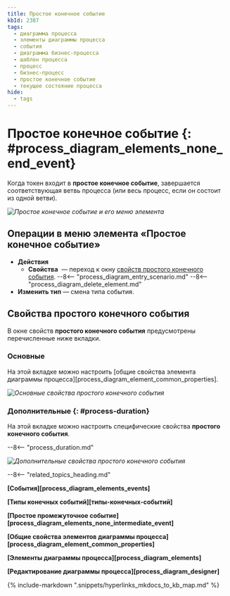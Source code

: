 ```yaml
---
title: Простое конечное событие
kbId: 2387
tags:
  - диаграмма процесса
  - элементы диаграммы процесса
  - события
  - диаграмма бизнес-процесса
  - шаблон процесса
  - процесс
  - бизнес-процесс
  - простое конечное событие
  - текущее состояние процесса
hide:
  - tags
---
```


# Простое конечное событие {: #process_diagram_elements_none_end_event}

Когда токен входит в **простое конечное событие**, завершается соответствующая ветвь процесса (или весь процесс, если он состоит из одной ветви).

*![Простое конечное событие и его меню элемента](none_end_event.png)*

## Операции в меню элемента «Простое конечное событие»

- **Действия**
     - **Свойства** <i class="fa-light fa-gear"></i> — переход к окну [свойств простого конечного события](#свойства-простого-конечного-события).
    --8<-- "process_diagram_entry_scenario.md"
    --8<-- "process_diagram_delete_element.md"
- **Изменить тип** — смена типа события.

## Свойства простого конечного события

В  окне свойств **простого конечного события** предусмотрены перечисленные ниже вкладки.

### Основные

На этой вкладке можно настроить [общие свойства элемента диаграммы процесса][process_diagram_element_common_properties].

*![Основные свойства простого конечного события](none_end_event_general_properties.png)*

### Дополнительные {: #process-duration}

На этой вкладке можно настроить специфические свойства **простого конечного события**.

--8<-- "process_duration.md"

*![Дополнительные свойства простого конечного события](none_end_event_advanced_properties.png)*

--8<-- "related_topics_heading.md"

**[События][process_diagram_elements_events]**

**[Типы конечных событий][типы-конечных-событий]**

**[Простое промежуточное событие][process_diagram_elements_none_intermediate_event]**

**[Общие свойства элементов диаграммы процесса][process_diagram_element_common_properties]**

**[Элементы диаграммы процесса][process_diagram_elements]**

**[Редактирование диаграммы процесса][process_diagram_designer]**

{% include-markdown ".snippets/hyperlinks_mkdocs_to_kb_map.md" %}
